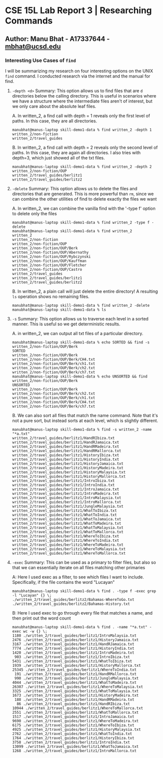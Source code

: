 # CSE 15L Lab Report 3 | Researching Commands 
## Author: Manu Bhat - A17337644 - mbhat@ucsd.edu

### Interesting Use Cases of `find`

I will be summarizing my research on four interesting options on the UNIX `find` command. I conducted research via the internet and the manual for find.

1. `-depth <d>`
    Summary: This option allows us to find files that are `d` directories below the calling directory. This is useful in scenarios where we have a structure where the intermediate files aren't of interest, but we only care about the absolute leaf files.

    A. In written_2, a find call with depth = 1 reveals only the first level of paths. In this case, they are all directories.
    ```
    manubhat@manus-laptop skill-demo1-data % find written_2 -depth 1
    written_2/non-fiction
    written_2/travel_guides
    ```
    B. In written_2, a find call with depth = 2 reveals only the second level of paths. In this case, they are again all directories. I also tries with depth=3, which just showed all of the txt files.

    ```
    manubhat@manus-laptop skill-demo1-data % find written_2 -depth 2
    written_2/non-fiction/OUP
    written_2/travel_guides/berlitz1
    written_2/travel_guides/berlitz2
    ```

2. `-delete` 
    Summary: This option allows us to delete the files and directories that are generated. This is more powerful than `rm`, since we can combine the other utilities of find to delete exactly the files we want
    
    A. In written_2, we can combine the vanilla find with the '-type f' option to delete only the files
    ```
    manubhat@manus-laptop skill-demo1-data % find written_2 -type f -delete
    manubhat@manus-laptop skill-demo1-data % find written_2 
    written_2
    written_2/non-fiction
    written_2/non-fiction/OUP
    written_2/non-fiction/OUP/Berk
    written_2/non-fiction/OUP/Abernathy
    written_2/non-fiction/OUP/Rybczynski
    written_2/non-fiction/OUP/Kauffman
    written_2/non-fiction/OUP/Fletcher
    written_2/non-fiction/OUP/Castro
    written_2/travel_guides
    written_2/travel_guides/berlitz1
    written_2/travel_guides/berlitz2
    ``` 
    B. In written_2, a plain call will just delete the entire directory! A resulting `ls` operation shows no remaining files.
    ```
    manubhat@manus-laptop skill-demo1-data % find written_2 -delete
    manubhat@manus-laptop skill-demo1-data % ls  
    ```
3. `-s`
    Summary: This option allows us to traverse each level in a sorted manner. This is useful so we get deterministic results.
    
    A. in written_2, we can output all txt files of a particular directory.
    ```
    manubhat@manus-laptop skill-demo1-data % echo SORTED && find -s written_2/non-fiction/OUP/Berk
    SORTED
    written_2/non-fiction/OUP/Berk
    written_2/non-fiction/OUP/Berk/CH4.txt
    written_2/non-fiction/OUP/Berk/ch1.txt
    written_2/non-fiction/OUP/Berk/ch2.txt
    written_2/non-fiction/OUP/Berk/ch7.txt
    manubhat@manus-laptop skill-demo1-data % echo UNSORTED && find written_2/non-fiction/OUP/Berk
    UNSORTED
    written_2/non-fiction/OUP/Berk
    written_2/non-fiction/OUP/Berk/ch2.txt
    written_2/non-fiction/OUP/Berk/ch1.txt
    written_2/non-fiction/OUP/Berk/CH4.txt
    written_2/non-fiction/OUP/Berk/ch7.txt
    ```
    B. We can also sort all files that match the name command. Note that it's not a pure sort, but instead sorts at each level, which is slightly different.
    ```
    manubhat@manus-laptop skill-demo1-data % find -s written_2 -name "*a.txt"
    written_2/travel_guides/berlitz1/HandRIbiza.txt
    written_2/travel_guides/berlitz1/HandRJamaica.txt
    written_2/travel_guides/berlitz1/HandRMadeira.txt
    written_2/travel_guides/berlitz1/HandRMallorca.txt
    written_2/travel_guides/berlitz1/HistoryIbiza.txt
    written_2/travel_guides/berlitz1/HistoryIndia.txt
    written_2/travel_guides/berlitz1/HistoryJamaica.txt
    written_2/travel_guides/berlitz1/HistoryMadeira.txt
    written_2/travel_guides/berlitz1/HistoryMalaysia.txt
    written_2/travel_guides/berlitz1/HistoryMallorca.txt
    written_2/travel_guides/berlitz1/IntroIbiza.txt
    written_2/travel_guides/berlitz1/IntroIndia.txt
    written_2/travel_guides/berlitz1/IntroJamaica.txt
    written_2/travel_guides/berlitz1/IntroMadeira.txt
    written_2/travel_guides/berlitz1/IntroMalaysia.txt
    written_2/travel_guides/berlitz1/IntroMallorca.txt
    written_2/travel_guides/berlitz1/JungleMalaysia.txt
    written_2/travel_guides/berlitz1/WhatToIbiza.txt
    written_2/travel_guides/berlitz1/WhatToIndia.txt
    written_2/travel_guides/berlitz1/WhatToJamaica.txt
    written_2/travel_guides/berlitz1/WhatToMadeira.txt
    written_2/travel_guides/berlitz1/WhatToMalaysia.txt
    written_2/travel_guides/berlitz1/WhatToMallorca.txt
    written_2/travel_guides/berlitz1/WhereToIbiza.txt
    written_2/travel_guides/berlitz1/WhereToIndia.txt
    written_2/travel_guides/berlitz1/WhereToMadeira.txt
    written_2/travel_guides/berlitz1/WhereToMalaysia.txt
    written_2/travel_guides/berlitz1/WhereToMallorca.txt
    ```
4. `-exec`
    Summary: This can be used as a primary to filter files, but also so that we can essentially iterate on all files matching other primaries 
    
    A: Here I used exec as a filter, to see which files I want to include. Specifically, if the file contains the word "Lucayan"
    ```
    manubhat@manus-laptop skill-demo1-data % find . -type f -exec grep -l "Lucayan" {} \;
    ./written_2/travel_guides/berlitz2/Bahamas-WhereToGo.txt
    ./written_2/travel_guides/berlitz2/Bahamas-History.txt
    ```
    B: Here I used exec to go through every file that matches a name, and then print out the word count
    ```
    manubhat@manus-laptop skill-demo1-data % find . -name "*a.txt" -exec wc -w {} \;
    1180 ./written_2/travel_guides/berlitz1/IntroMalaysia.txt
    2476 ./written_2/travel_guides/berlitz1/HistoryJamaica.txt
    3167 ./written_2/travel_guides/berlitz1/HandRJamaica.txt
    7774 ./written_2/travel_guides/berlitz1/HistoryIndia.txt
    1420 ./written_2/travel_guides/berlitz1/IntroMadeira.txt
     903 ./written_2/travel_guides/berlitz1/IntroIbiza.txt
    5431 ./written_2/travel_guides/berlitz1/WhatToIbiza.txt
    1939 ./written_2/travel_guides/berlitz1/HistoryMallorca.txt
   25345 ./written_2/travel_guides/berlitz1/WhereToIndia.txt
     191 ./written_2/travel_guides/berlitz1/HandRMallorca.txt
     990 ./written_2/travel_guides/berlitz1/JungleMalaysia.txt
    4044 ./written_2/travel_guides/berlitz1/WhatToMadeira.txt
   26307 ./written_2/travel_guides/berlitz1/WhereToMalaysia.txt
    3325 ./written_2/travel_guides/berlitz1/WhatToMalaysia.txt
    1673 ./written_2/travel_guides/berlitz1/HistoryMadeira.txt
     188 ./written_2/travel_guides/berlitz1/HandRMadeira.txt
      86 ./written_2/travel_guides/berlitz1/HandRIbiza.txt
   10944 ./written_2/travel_guides/berlitz1/WhereToMallorca.txt
    2551 ./written_2/travel_guides/berlitz1/WhatToMallorca.txt
    1517 ./written_2/travel_guides/berlitz1/IntroJamaica.txt
    9690 ./written_2/travel_guides/berlitz1/WhereToMadeira.txt
    6175 ./written_2/travel_guides/berlitz1/WhereToIbiza.txt
    4925 ./written_2/travel_guides/berlitz1/HistoryMalaysia.txt
    2762 ./written_2/travel_guides/berlitz1/WhatToIndia.txt
    1764 ./written_2/travel_guides/berlitz1/HistoryIbiza.txt
    3758 ./written_2/travel_guides/berlitz1/IntroIndia.txt
   13099 ./written_2/travel_guides/berlitz1/WhatToJamaica.txt
    1268 ./written_2/travel_guides/berlitz1/IntroMallorca.txt
    ```
